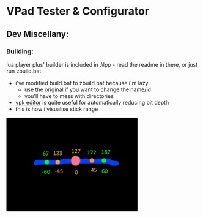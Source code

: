 # VPad Tester & Configurator

## Dev Miscellany:

### Building:

lua player plus' builder is included in .\lpp - read the readme in there, or just run zbuild.bat

* i've modified build.bat to zbuild.bat because i'm lazy
	* use the original if you want to change the name/id
	* you'll have to mess with directories
* [vpk editor](https://qberty.com/ps-vita-vpk-editor/) is quite useful for automatically reducing bit depth
* this is how i visualise stick range

![max range logic](./img/max-logic-pic.png)

